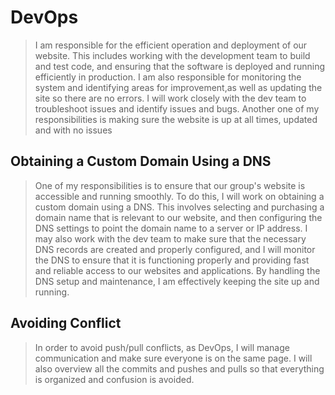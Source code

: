 # DevOps
> I am responsible for the efficient operation and deployment of our website. This includes working with the development team to build and test code, and ensuring that the software is deployed and running efficiently in production. I am also responsible for monitoring the system and identifying areas for improvement,as well as updating the site so there are no errors. I will work closely with the dev team to troubleshoot issues and identify issues and bugs. Another one of my responsibilities is making sure the website is up at all times, updated and with no issues
 
## Obtaining a Custom Domain Using a DNS
> One of my responsibilities is to ensure that our group's website is accessible and running smoothly. To do this, I will work on obtaining a custom domain using a DNS. This involves selecting and purchasing a domain name that is relevant to our website, and then configuring the DNS settings to point the domain name to a server or IP address. I may also work with the dev team to make sure that the necessary DNS records are created and properly configured, and I will monitor the DNS to ensure that it is functioning properly and providing fast and reliable access to our websites and applications. By handling the DNS setup and maintenance, I am effectively keeping the site up and running.
 
## Avoiding Conflict
> In order to avoid push/pull conflicts, as DevOps, I will manage communication and make sure everyone is on the same page. I will also overview all the commits and pushes and pulls so that everything is organized and confusion is avoided.
 
 
 

